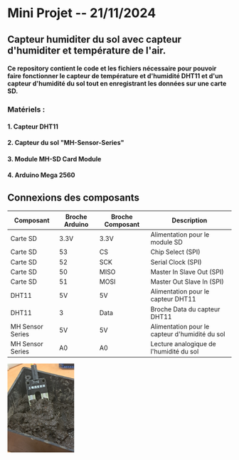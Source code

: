 # Mini Projet -- 21/11/2024 
## Capteur humiditer du sol avec capteur d'humiditer et température de l'air.

#### Ce repository contient le code et les fichiers nécessaire pour pouvoir faire fonctionner le capteur de température et d'humidité DHT11 et d'un capteur d'humidité du sol tout en enregistrant les données sur une carte SD.


### Matériels :
#### 1. Capteur DHT11
#### 2. Capteur du sol "MH-Sensor-Series"
#### 3. Module MH-SD Card Module
#### 4. Arduino Mega 2560

## Connexions des composants

| Composant          | Broche Arduino | Broche Composant        | Description                                   |
|---------------------|----------------|--------------------------|-----------------------------------------------|
| Carte SD            | 3.3V           | 3.3V                    | Alimentation pour le module SD               |
| Carte SD            | 53             | CS                      | Chip Select (SPI)                            |
| Carte SD            | 52             | SCK                     | Serial Clock (SPI)                           |
| Carte SD            | 50             | MISO                    | Master In Slave Out (SPI)                    |
| Carte SD            | 51             | MOSI                    | Master Out Slave In (SPI)                    |
| DHT11               | 5V             | 5V                      | Alimentation pour le capteur DHT11           |
| DHT11               | 3              | Data                    | Broche Data du capteur DHT11                 |
| MH Sensor Series    | 5V             | 5V                      | Alimentation pour le capteur d'humidité du sol |
| MH Sensor Series    | A0             | A0                      | Lecture analogique de l'humidité du sol      |


<img src="photos/CapteurSol.jpg" alt="Description" width="150">